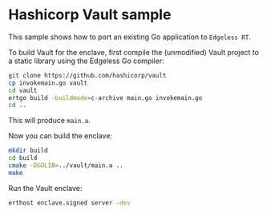 # Hashicorp Vault sample
This sample shows how to port an existing Go application to `Edgeless RT`.

To build Vault for the enclave, first compile the (unmodified) Vault project to a static library using the Edgeless Go compiler:
```sh
git clone https://github.com/hashicorp/vault
cp invokemain.go vault
cd vault
ertgo build -buildmode=c-archive main.go invokemain.go
cd ..
```
This will produce `main.a`.

Now you can build the enclave:
```sh
mkdir build
cd build
cmake -DGOLIB=../vault/main.a ..
make
```

Run the Vault enclave:
```sh
erthost enclave.signed server -dev
```
